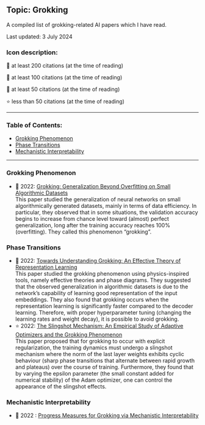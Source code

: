## Topic: Grokking

A compiled list of grokking-related AI papers which I have read.

Last updated: 3 July 2024

### Icon description:

🥇 at least 200 citations (at the time of reading)

🥈 at least 100 citations (at the time of reading)

🥉 at least 50 citations (at the time of reading)

⭐ less than 50 citations (at the time of reading)

----

### Table of Contents:
- [Grokking Phenomenon](#grokking-phenomenon)
- [Phase Transitions](#phase-transitions)
- [Mechanistic Interpretability](#mechanistic-interpretability)

----

### Grokking Phenomenon

* 🥇 2022: [Grokking: Generalization Beyond Overfitting on Small Algorithmic Datasets](https://arxiv.org/pdf/2201.02177.pdf) <br>
This paper studied the generalization of neural networks on small algorithmically generated datasets, mainly in terms of data efficiency. In particular, they observed that in some situations, the validation accuracy begins to increase from chance level toward (almost) perfect generalization, long after the training accuracy reaches 100% (overfitting). They called this phenomenon “grokking”.

### Phase Transitions
* 🥉 2022: [Towards Understanding Grokking: An Effective Theory of Representation Learning](https://arxiv.org/pdf/2205.10343.pdf) <br>
This paper studied the grokking phenomenon using physics-inspired tools, namely effective theories and phase diagrams. They suggested that the observed generalization in algorithmic datasets is due to the network’s capability of learning good representation of the input embeddings. They also found that grokking occurs when the representation learning is significantly faster compared to the decoder learning. Therefore, with proper hyperparameter tuning (changing the learning rates and weight decay), it is possible to avoid grokking.
* ⭐ 2022: [The Slingshot Mechanism: An Empirical Study of Adaptive Optimizers and the Grokking Phenomenon](https://openreview.net/pdf?id=lY1e0PNkSJ) <br>
This paper proposed that for grokking to occur with explicit regularization, the training dynamics must undergo a slingshot mechanism where the norm of the last layer weights exhibits cyclic behaviour (sharp phase transitions that alternate between rapid growth and plateaus) over the course of training. Furthermore, they found that by varying the epsilon parameter (the small constant added for numerical stability) of the Adam optimizer, one can control the appearance of the slingshot effects.

### Mechanistic Interpretability
* 🥇 2022 : [Progress Measures for Grokking via Mechanistic Interpretability](https://arxiv.org/pdf/2301.05217) 
